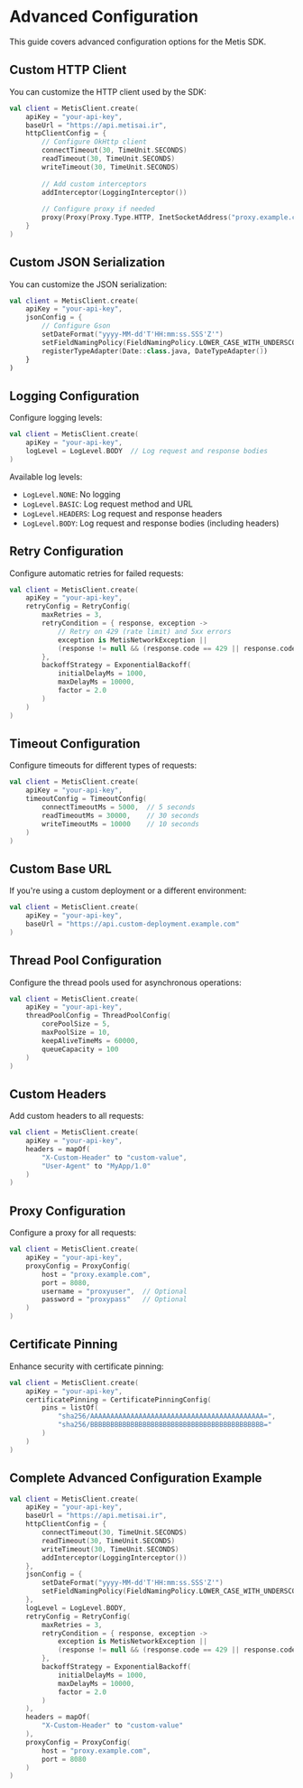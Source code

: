 # Advanced Configuration

This guide covers advanced configuration options for the Metis SDK.

## Custom HTTP Client

You can customize the HTTP client used by the SDK:

```kotlin
val client = MetisClient.create(
    apiKey = "your-api-key",
    baseUrl = "https://api.metisai.ir",
    httpClientConfig = {
        // Configure OkHttp client
        connectTimeout(30, TimeUnit.SECONDS)
        readTimeout(30, TimeUnit.SECONDS)
        writeTimeout(30, TimeUnit.SECONDS)
        
        // Add custom interceptors
        addInterceptor(LoggingInterceptor())
        
        // Configure proxy if needed
        proxy(Proxy(Proxy.Type.HTTP, InetSocketAddress("proxy.example.com", 8080)))
    }
)
```

## Custom JSON Serialization

You can customize the JSON serialization:

```kotlin
val client = MetisClient.create(
    apiKey = "your-api-key",
    jsonConfig = {
        // Configure Gson
        setDateFormat("yyyy-MM-dd'T'HH:mm:ss.SSS'Z'")
        setFieldNamingPolicy(FieldNamingPolicy.LOWER_CASE_WITH_UNDERSCORES)
        registerTypeAdapter(Date::class.java, DateTypeAdapter())
    }
)
```

## Logging Configuration

Configure logging levels:

```kotlin
val client = MetisClient.create(
    apiKey = "your-api-key",
    logLevel = LogLevel.BODY  // Log request and response bodies
)
```

Available log levels:
- `LogLevel.NONE`: No logging
- `LogLevel.BASIC`: Log request method and URL
- `LogLevel.HEADERS`: Log request and response headers
- `LogLevel.BODY`: Log request and response bodies (including headers)

## Retry Configuration

Configure automatic retries for failed requests:

```kotlin
val client = MetisClient.create(
    apiKey = "your-api-key",
    retryConfig = RetryConfig(
        maxRetries = 3,
        retryCondition = { response, exception ->
            // Retry on 429 (rate limit) and 5xx errors
            exception is MetisNetworkException || 
            (response != null && (response.code == 429 || response.code >= 500))
        },
        backoffStrategy = ExponentialBackoff(
            initialDelayMs = 1000,
            maxDelayMs = 10000,
            factor = 2.0
        )
    )
)
```

## Timeout Configuration

Configure timeouts for different types of requests:

```kotlin
val client = MetisClient.create(
    apiKey = "your-api-key",
    timeoutConfig = TimeoutConfig(
        connectTimeoutMs = 5000,  // 5 seconds
        readTimeoutMs = 30000,    // 30 seconds
        writeTimeoutMs = 10000    // 10 seconds
    )
)
```

## Custom Base URL

If you're using a custom deployment or a different environment:

```kotlin
val client = MetisClient.create(
    apiKey = "your-api-key",
    baseUrl = "https://api.custom-deployment.example.com"
)
```

## Thread Pool Configuration

Configure the thread pools used for asynchronous operations:

```kotlin
val client = MetisClient.create(
    apiKey = "your-api-key",
    threadPoolConfig = ThreadPoolConfig(
        corePoolSize = 5,
        maxPoolSize = 10,
        keepAliveTimeMs = 60000,
        queueCapacity = 100
    )
)
```

## Custom Headers

Add custom headers to all requests:

```kotlin
val client = MetisClient.create(
    apiKey = "your-api-key",
    headers = mapOf(
        "X-Custom-Header" to "custom-value",
        "User-Agent" to "MyApp/1.0"
    )
)
```

## Proxy Configuration

Configure a proxy for all requests:

```kotlin
val client = MetisClient.create(
    apiKey = "your-api-key",
    proxyConfig = ProxyConfig(
        host = "proxy.example.com",
        port = 8080,
        username = "proxyuser",  // Optional
        password = "proxypass"   // Optional
    )
)
```

## Certificate Pinning

Enhance security with certificate pinning:

```kotlin
val client = MetisClient.create(
    apiKey = "your-api-key",
    certificatePinning = CertificatePinningConfig(
        pins = listOf(
            "sha256/AAAAAAAAAAAAAAAAAAAAAAAAAAAAAAAAAAAAAAAAAAA=",
            "sha256/BBBBBBBBBBBBBBBBBBBBBBBBBBBBBBBBBBBBBBBBBBB="
        )
    )
)
```

## Complete Advanced Configuration Example

```kotlin
val client = MetisClient.create(
    apiKey = "your-api-key",
    baseUrl = "https://api.metisai.ir",
    httpClientConfig = {
        connectTimeout(30, TimeUnit.SECONDS)
        readTimeout(30, TimeUnit.SECONDS)
        writeTimeout(30, TimeUnit.SECONDS)
        addInterceptor(LoggingInterceptor())
    },
    jsonConfig = {
        setDateFormat("yyyy-MM-dd'T'HH:mm:ss.SSS'Z'")
        setFieldNamingPolicy(FieldNamingPolicy.LOWER_CASE_WITH_UNDERSCORES)
    },
    logLevel = LogLevel.BODY,
    retryConfig = RetryConfig(
        maxRetries = 3,
        retryCondition = { response, exception ->
            exception is MetisNetworkException || 
            (response != null && (response.code == 429 || response.code >= 500))
        },
        backoffStrategy = ExponentialBackoff(
            initialDelayMs = 1000,
            maxDelayMs = 10000,
            factor = 2.0
        )
    ),
    headers = mapOf(
        "X-Custom-Header" to "custom-value"
    ),
    proxyConfig = ProxyConfig(
        host = "proxy.example.com",
        port = 8080
    )
)
```
